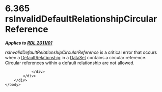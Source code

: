 <html dir="LTR" xmlns:mshelp="http://msdn.microsoft.com/mshelp" xmlns:ddue="http://ddue.schemas.microsoft.com/authoring/2003/5" xmlns:xlink="http://www.w3.org/1999/xlink" xmlns:tool="http://www.microsoft.com/tooltip">
    <head>
        <meta http-equiv="Content-Type" content="text/html; CHARSET=utf-8"></meta>
        <meta name="save" content="history"></meta>
        <title>6.365 rsInvalidDefaultRelationshipCircularReference</title>
        <xml>
            <mshelp:toctitle title="6.365 rsInvalidDefaultRelationshipCircularReference"></mshelp:toctitle>
            <mshelp:rltitle title="[MS-RDL]: rsInvalidDefaultRelationshipCircularReference"></mshelp:rltitle>
            <mshelp:keyword index="A" term="d5057520-ce97-49f5-aa9e-6f713d705c8c"></mshelp:keyword>
            <mshelp:attr name="DCSext.ContentType" value="open specification"></mshelp:attr>
            <mshelp:attr name="AssetID" value="d5057520-ce97-49f5-aa9e-6f713d705c8c"></mshelp:attr>
            <mshelp:attr name="TopicType" value="kbRef"></mshelp:attr>
            <mshelp:attr name="DCSext.Title" value="[MS-RDL]: rsInvalidDefaultRelationshipCircularReference" />
        </xml>
    </head>
    <body>
        <div id="header">
            <h1 class="heading">6.365 rsInvalidDefaultRelationshipCircularReference</h1>
        </div>
        <div id="mainSection">
            <div id="mainBody">
                <div id="allHistory" class="saveHistory"></div>
                <div id="sectionSection0" class="section" name="collapseableSection">
                    

<p><b><i>Applies to </i></b><a href="bf2bab1a-b608-4bcc-b718-1cc1baa9579c.htm"><b><i>RDL 2011/01</i></b></a></p>

<p><i>rsInvalidDefaultRelationshipCircularReference</i> is a
critical error that occurs when a <a href="9fa528f6-2956-4f90-98c8-831aeb45aa26.htm">DefaultRelationship</a> in a <a href="a14782b0-2e2f-4305-83a3-3de3fd750b6a.htm">DataSet</a> contains a
circular reference. Circular references within a default relationship are not
allowed.</p>


                </div>
            </div>
        </div>
    </body>
</html>